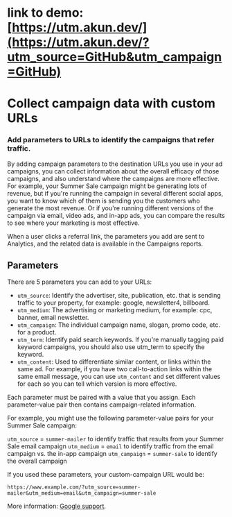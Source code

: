 # link to demo: [https://utm.akun.dev/](https://utm.akun.dev/?utm_source=GitHub&utm_campaign=GitHub)


# Collect campaign data with custom URLs
### Add parameters to URLs to identify the campaigns that refer traffic.

By adding campaign parameters to the destination URLs you use in your ad campaigns, you can collect information about the overall efficacy of those campaigns, and also understand where the campaigns are more effective. For example, your Summer Sale campaign might be generating lots of revenue, but if you're running the campaign in several different social apps, you want to know which of them is sending you the customers who generate the most revenue. Or if you're running different versions of the campaign via email, video ads, and in-app ads, you can compare the results to see where your marketing is most effective.

When a user clicks a referral link, the parameters you add are sent to Analytics, and the related data is available in the Campaigns reports.

## Parameters

There are 5 parameters you can add to your URLs:

* `utm_source`: Identify the advertiser, site, publication, etc. that is sending traffic to your property, for example: google, newsletter4, billboard.
* `utm_medium`: The advertising or marketing medium, for example: cpc, banner, email newsletter.
* `utm_campaign`: The individual campaign name, slogan, promo code, etc. for a product.
* `utm_term`: Identify paid search keywords. If you're manually tagging paid keyword campaigns, you should also use utm_term to specify the keyword.
* `utm_content`: Used to differentiate similar content, or links within the same ad. For example, if you have two call-to-action links within the same email message, you can use `utm_content` and set different values for each so you can tell which version is more effective.

Each parameter must be paired with a value that you assign. Each parameter-value pair then contains campaign-related information.

For example, you might use the following parameter-value pairs for your Summer Sale campaign:

`utm_source` = `summer-mailer` to identify traffic that results from your Summer Sale email campaign
`utm_medium` = `email` to identify traffic from the email campaign vs. the in-app campaign
`utm_campaign` = `summer-sale` to identify the overall campaign

If you used these parameters, your custom-campaign URL would be:

    https://www.example.com/?utm_source=summer-mailer&utm_medium=email&utm_campaign=summer-sale


More information: [Google support](https://support.google.com/analytics/answer/1033863?hl=en).
